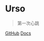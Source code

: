 # Urso





> 第一次心跳









[GitHub](https://github.com/UrsoCN) [Docs](https://github.com/UrsoCN/Docs)  